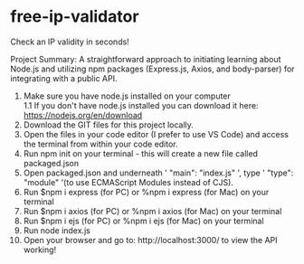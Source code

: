 # free-ip-validator
Check an IP validity in seconds!

Project Summary: A straightforward approach to initiating learning about Node.js and utilizing npm packages (Express.js, Axios, and body-parser) for integrating with a public API.
1. Make sure you have node.js installed on your computer    
   1.1 If you don't have node.js installed you can download it here: https://nodejs.org/en/download
2. Download the GIT files for this project locally.
3. Open the files in your code editor (I prefer to use VS Code) and access the terminal from within your code editor.
4. Run npm init on your terminal - this will create a new file called packaged.json
5. Open packaged.json and underneath ' "main": "index.js" ', type ' "type": "module" '(to use ECMAScript Modules instead of CJS).
6. Run $npm i express (for PC) or %npm i express (for Mac) on your terminal
7. Run $npm i axios (for PC) or %npm i axios (for Mac) on your terminal
8. Run $npm i ejs (for PC) or %npm i ejs (for Mac) on your terminal
9. Run node index.js
10. Open your browser and go to: http://localhost:3000/ to view the API working!
